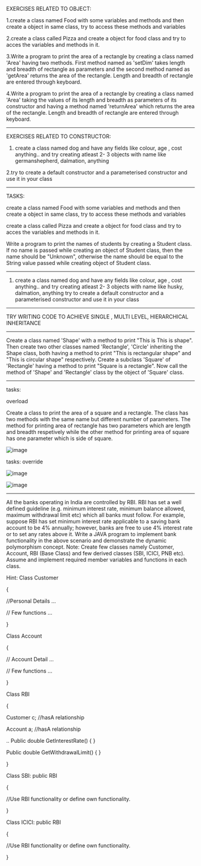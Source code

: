 EXERCISES RELATED TO OBJECT:

1.create a class named Food with some variables and methods and then  create a object in same class, try to access these methods and variables

2.create a class called Pizza and create a object for food class and try to acces the variables and methods in it. 

3.Write a program to print the area of a rectangle by creating a class named 'Area' having two methods. First method named as 'setDim' takes length and breadth of rectangle as parameters and the second method named as 'getArea' returns the area of the rectangle. Length and breadth of rectangle are entered through keyboard.

4.Write a program to print the area of a rectangle by creating a class named 'Area' taking the values of its length and breadth as parameters of its constructor and having a method named 'returnArea' which returns the area of the rectangle. Length and breadth of rectangle are entered through keyboard.

----------------------------------
EXERCISES RELATED TO CONSTRUCTOR:

1. create a class named dog and have any fields like colour, age , cost anything.. and try creating atleast 2- 3 objects with name like germanshepherd, dalmation, anything

2.try to create a default constructor and a parameterised constructor and use it in your class

------------------------------------
TASKS:

create a class named Food with some variables and methods and then  create a object in same class, try to access these methods and variables

create a class called Pizza and create a object for food class and try to acces the variables and methods in it. 

Write a program to print the names of students by creating a Student class. If no name is passed while creating an object of Student class, then the name should be "Unknown", otherwise the name should be equal to the String value passed while creating object of Student class.

--------------------------------------------------------------------------------------------------------------------------

1. create a class named dog and have any fields like colour, age , cost anything.. and try creating atleast 2- 3 objects with name like husky, dalmation, anything
try to create a default constructor and a parameterised constructor and use it in your class

----------------------------------------------------------------------------------------------------------------------
TRY WRITING CODE TO ACHIEVE SINGLE , MULTI LEVEL, HIERARCHICAL INHERITANCE

-----------------------------------------------------------------------------------------------------------------------------
Create a class named 'Shape' with a method to print "This is This is shape". Then create two other classes named 'Rectangle', 'Circle' inheriting the Shape class, both having a method to print "This is rectangular shape" and "This is circular shape" respectively. Create a subclass 'Square' of 'Rectangle' having a method to print "Square is a rectangle". Now call the method of 'Shape' and 'Rectangle' class by the object of 'Square' class.

-------------------------------------------
tasks:

overload

Create a class to print the area of a square and a rectangle. The class has two methods with the same name but different number of parameters. The method for printing area of rectangle has two parameters which are length and breadth respetively while the other method for printing area of square has one parameter which is side of square.

 ![image](https://user-images.githubusercontent.com/90038032/236144329-6fdc499d-51d6-4701-8eec-cb66c9348c82.png)

 tasks: override
 
 ![image](https://user-images.githubusercontent.com/90038032/212380484-3d49fed7-1f67-43ba-b5d9-ca2580a81f1d.png)
  
![image](https://user-images.githubusercontent.com/90038032/212380642-032ee95e-9296-4626-bfa5-b5b9376e4de4.png)

------------------------------------------------------

All the banks operating in India are controlled by RBI. RBI has set a well defined guideline (e.g. minimum interest rate, minimum balance allowed, maximum withdrawal limit etc) which all banks must follow. For example, suppose RBI has set minimum interest rate applicable to a saving bank account to be 4% annually; however, banks are free to use 4% interest rate or to set any rates above it.
Write a JAVA program to implement bank functionality in the above scenario and demonstrate the dynamic polymorphism concept. Note: Create few classes namely Customer, Account, RBI (Base Class) and few derived classes (SBI, ICICI, PNB etc). Assume and implement required member variables and functions in each class.

Hint:
Class Customer

{

//Personal Details ...

// Few functions ...

}

Class Account

{

// Account Detail ...

// Few functions ...

}

Class RBI

{

Customer c; //hasA relationship

Account a; //hasA relationship

..
Public double GetInterestRate() { }

Public double GetWithdrawalLimit() { }

}

Class SBI: public RBI

{

//Use RBI functionality or define own functionality.

}

Class ICICI: public RBI

{

//Use RBI functionality or define own functionality.

}
